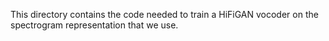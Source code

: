 This directory contains the code needed to train a HiFiGAN vocoder on the spectrogram representation that we use.